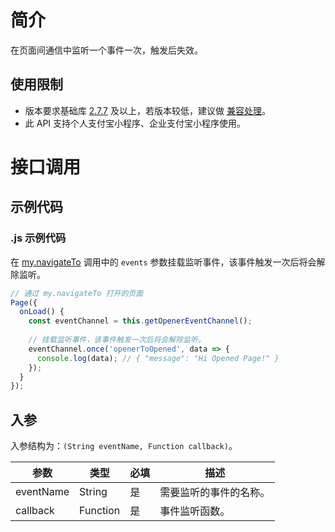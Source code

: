 # 简介
在页面间通信中监听一个事件一次，触发后失效。

## 使用限制

- 版本要求基础库 [2.7.7](https://opendocs.alipay.com/mini/framework/lib-upgrade-v2) 及以上，若版本较低，建议做 [兼容处理](https://opendocs.alipay.com/mini/framework/compatibility)。
- 此 API 支持个人支付宝小程序、企业支付宝小程序使用。

# 接口调用

## 示例代码

### .js 示例代码

在 [my.navigateTo](https://opendocs.alipay.com/mini/api/zwi8gx) 调用中的 `events` 参数挂载监听事件，该事件触发一次后将会解除监听。

```JavaScript
// 通过 my.navigateTo 打开的页面
Page({
  onLoad() {
    const eventChannel = this.getOpenerEventChannel();
    
    // 挂载监听事件，该事件触发一次后将会解除监听。
    eventChannel.once('openerToOpened', data => {
      console.log(data); // { "message": "Hi Opened Page!" }
    });
  }
});
```

## 入参
入参结构为：`(String eventName, Function callback)`。

| **参数** | **类型** | **必填** | **描述** |
| --- | --- | --- | --- |
| eventName | String | 是 | 需要监听的事件的名称。 |
| callback | Function | 是 | 事件监听函数。 |
